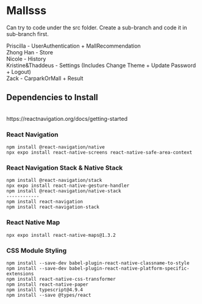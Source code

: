 # Mallsss

Can try to code under the src folder. Create a sub-branch and code it in sub-branch first.

Priscilla - UserAuthentication + MallRecommendation
<br/>
Zhong Han - Store
<br/>
Nicole - History
<br/>
Kristine&Thaddeus - Settings (Includes Change Theme + Update Password + Logout)
<br/>
Zack - CarparkOrMall + Result

## Dependencies to Install
<br>
https://reactnavigation.org/docs/getting-started
<br>

### React Navigation
```
npm install @react-navigation/native
npx expo install react-native-screens react-native-safe-area-context
```

### React Navigation Stack & Native Stack
```
npm install @react-navigation/stack
npx expo install react-native-gesture-handler
npm install @react-navigation/native-stack 
------------
npm install react-navigation
npm install react-navigation-stack
```
### React Native Map
```
npx expo install react-native-maps@1.3.2
```
### CSS Module Styling
```
npm install --save-dev babel-plugin-react-native-classname-to-style
npm install --save-dev babel-plugin-react-native-platform-specific-extensions
npm install react-native-css-transformer 
npm install react-native-paper
npm install typescript@4.9.4
npm install --save @types/react


```
